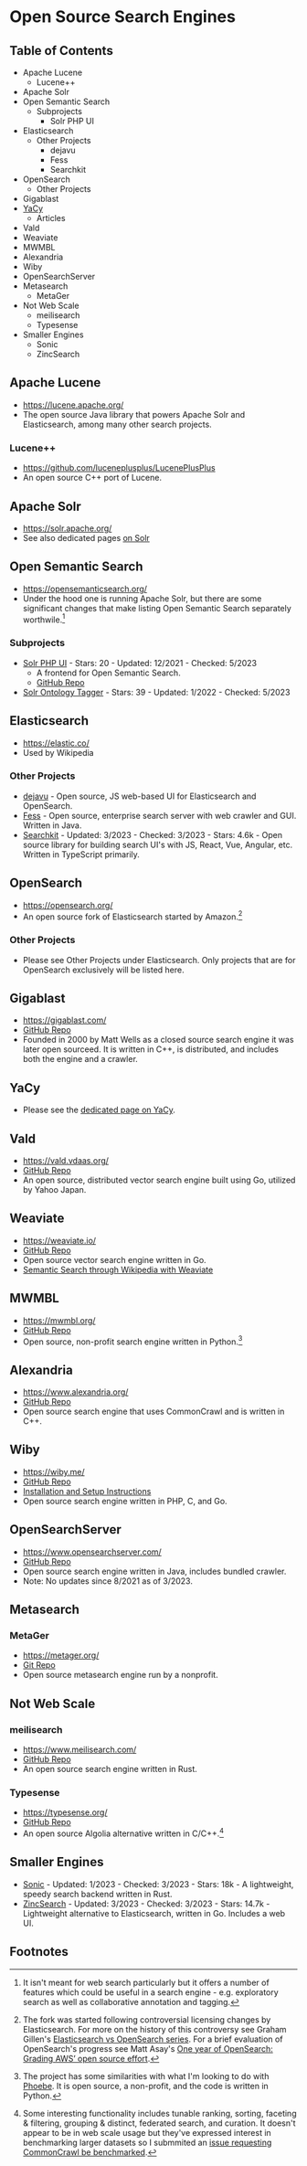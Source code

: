 # Open Source Search Engines

## Table of Contents
- Apache Lucene
    - Lucene++
- Apache Solr
- Open Semantic Search
    - Subprojects
        - Solr PHP UI
- Elasticsearch
    - Other Projects
        - dejavu
        - Fess
        - Searchkit
- OpenSearch
    - Other Projects
- Gigablast
- [YaCy](/specific-engines/yacy.md)
    - Articles
- Vald
- Weaviate
- MWMBL
- Alexandria
- Wiby
- OpenSearchServer
- Metasearch
    - MetaGer
- Not Web Scale
    - meilisearch
    - Typesense
- Smaller Engines
    - Sonic
    - ZincSearch

## Apache Lucene
- https://lucene.apache.org/
- The open source Java library that powers Apache Solr and Elasticsearch, among many other search projects.

### Lucene++
- https://github.com/luceneplusplus/LucenePlusPlus
- An open source C++ port of Lucene.

## Apache Solr
- https://solr.apache.org/
- See also dedicated pages [on Solr](/specific-engines/apache-solr.md)

## Open Semantic Search
- https://opensemanticsearch.org/
- Under the hood one is running Apache Solr, but there are some significant changes that make listing Open Semantic Search separately worthwile.[^opensemanticsearch]

### Subprojects
- [Solr PHP UI](https://opensemanticsearch.org/solr-php-ui/) - Stars: 20 - Updated: 12/2021 - Checked: 5/2023
    - A frontend for Open Semantic Search.
    - [GitHub Repo](https://github.com/opensemanticsearch/solr-php-ui)
- [Solr Ontology Tagger](https://github.com/opensemanticsearch/solr-ontology-tagger) - Stars: 39 - Updated: 1/2022 - Checked: 5/2023

## Elasticsearch
- https://elastic.co/
- Used by Wikipedia

### Other Projects
- [dejavu](https://github.com/appbaseio/dejavu) - Open source, JS web-based UI for Elasticsearch and OpenSearch.
- [Fess](https://fess.codelibs.org/) - Open source, enterprise search server with web crawler and GUI. Written in Java.
- [Searchkit](https://github.com/searchkit/searchkit) - Updated: 3/2023 - Checked: 3/2023 - Stars: 4.6k - Open source library for building search UI's with JS, React, Vue, Angular, etc. Written in TypeScript primarily.

## OpenSearch
- https://opensearch.org/
- An open source fork of Elasticsearch started by Amazon.[^controversy]

### Other Projects
- Please see Other Projects under Elasticsearch. Only projects that are for OpenSearch exclusively will be listed here.

## Gigablast
- https://gigablast.com/
- [GitHub Repo](https://github.com/gigablast/open-source-search-engine)
- Founded in 2000 by Matt Wells as a closed source search engine it was later open sourceed. It is written in C++, is distributed, and includes both the engine and a crawler.

## YaCy
- Please see the [dedicated page on YaCy](/specific-engines/yacy.md).

## Vald
- https://vald.vdaas.org/
- [GitHub Repo](https://github.com/vdaas/vald)
- An open source, distributed vector search engine built using Go, utilized by Yahoo Japan.

## Weaviate
- https://weaviate.io/
- [GitHub Repo](https://github.com/weaviate/weaviate)
- Open source vector search engine written in Go.
- [Semantic Search through Wikipedia with Weaviate](https://github.com/weaviate/semantic-search-through-wikipedia-with-weaviate)

## MWMBL
- https://mwmbl.org/
- [GitHub Repo](https://github.com/mwmbl/mwmbl)
- Open source, non-profit search engine written in Python.[^mwmbl]

## Alexandria
- https://www.alexandria.org/
- [GitHub Repo](https://www.alexandria.org/)
- Open source search engine that uses CommonCrawl and is written in C++.

## Wiby
- https://wiby.me/
- [GitHub Repo](https://github.com/wibyweb/wiby)
- [Installation and Setup Instructions](https://wiby.me/about/guide.html)
- Open source search engine written in PHP, C, and Go.

## OpenSearchServer
- https://www.opensearchserver.com/
- [GitHub Repo](https://github.com/jaeksoft/opensearchserver)
- Open source search engine written in Java, includes bundled crawler.
- Note: No updates since 8/2021 as of 3/2023.

## Metasearch

### MetaGer
- https://metager.org/
- [Git Repo](https://gitlab.metager.de/open-source/MetaGer)
- Open source metasearch engine run by a nonprofit.

## Not Web Scale

### meilisearch
- https://www.meilisearch.com/
- [GitHub Repo](https://github.com/meilisearch/meilisearch)
- An open source search engine written in Rust.

### Typesense
- https://typesense.org/
- [GitHub Repo](https://github.com/typesense/typesense)
- An open source Algolia alternative written in C/C++.[^typesense]

## Smaller Engines
- [Sonic](https://github.com/valeriansaliou/sonic) - Updated: 1/2023 - Checked: 3/2023 - Stars: 18k - A lightweight, speedy search backend written in Rust.
- [ZincSearch](https://github.com/zincsearch/zincsearch) - Updated: 3/2023 - Checked: 3/2023 - Stars: 14.7k - Lightweight alternative to Elasticsearch, written in Go. Includes a web UI.

## Footnotes
[^controversy]: The fork was started following controversial licensing changes by Elasticsearch. For more on the history of this controversy see Graham Gillen's [Elasticsearch vs OpenSearch series](https://pureinsights.com/blog/2021/elasticsearch-vs-opensearch-user-point-of-view-part-1-of-3/). For a brief evaluation of OpenSearch's progress see Matt Asay's [One year of OpenSearch: Grading AWS’ open source effort](https://www.techrepublic.com/article/opensearch-grading-aws-open-source/).
[^typesense]: Some interesting functionality includes tunable ranking, sorting, faceting & filtering, grouping & distinct, federated search, and curation. It doesn't appear to be in web scale usage but they've expressed interest in benchmarking larger datasets so I submmited an [issue requesting CommonCrawl be benchmarked](https://github.com/typesense/typesense/issues/933).
[^opensemanticsearch]: It isn't meant for web search particularly but it offers a number of features which could be useful in a search engine - e.g. exploratory search as well as collaborative annotation and tagging.
[^mwmbl]: The project has some similarities with what I'm looking to do with [Phoebe](https://github.com/davidshq/next-search/). It is open source, a non-profit, and the code is written in Python.